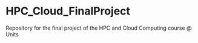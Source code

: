 # HPC_Cloud_FinalProject
Repository for the final project of the HPC and Cloud Computing course @ Units
